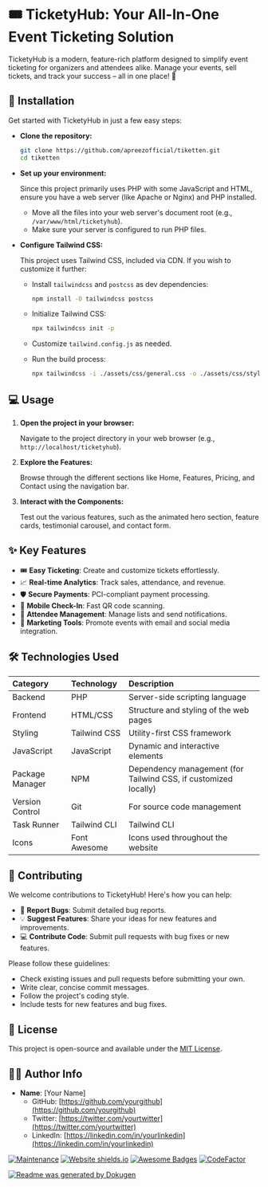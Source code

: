 # 🎟️ **TicketyHub: Your All-In-One Event Ticketing Solution**

TicketyHub is a modern, feature-rich platform designed to simplify event ticketing for organizers and attendees alike. Manage your events, sell tickets, and track your success – all in one place! 🎉

## 🚀 Installation

Get started with TicketyHub in just a few easy steps:

-   **Clone the repository:**

    ```bash
    git clone https://github.com/apreezofficial/tiketten.git
    cd tiketten
    ```

-   **Set up your environment:**

    Since this project primarily uses PHP with some JavaScript and HTML, ensure you have a web server (like Apache or Nginx) and PHP installed.
    -   Move all the files into your web server's document root (e.g., `/var/www/html/ticketyhub`).
    -   Make sure your server is configured to run PHP files.

-   **Configure Tailwind CSS:**

    This project uses Tailwind CSS, included via CDN. If you wish to customize it further:
    -   Install `tailwindcss` and `postcss` as dev dependencies:

        ```bash
        npm install -D tailwindcss postcss
        ```

    -   Initialize Tailwind CSS:

        ```bash
        npx tailwindcss init -p
        ```

    -   Customize `tailwind.config.js` as needed.
    -   Run the build process:

        ```bash
        npx tailwindcss -i ./assets/css/general.css -o ./assets/css/styles.css
        ```

## 💻 Usage

1.  **Open the project in your browser:**

    Navigate to the project directory in your web browser (e.g., `http://localhost/ticketyhub`).
2.  **Explore the Features:**

    Browse through the different sections like Home, Features, Pricing, and Contact using the navigation bar.
3.  **Interact with the Components:**

    Test out the various features, such as the animated hero section, feature cards, testimonial carousel, and contact form.

## ✨ Key Features

-   🎟️ **Easy Ticketing**: Create and customize tickets effortlessly.
-   📈 **Real-time Analytics**: Track sales, attendance, and revenue.
-   🛡️ **Secure Payments**: PCI-compliant payment processing.
-   📱 **Mobile Check-In**: Fast QR code scanning.
-   🤝 **Attendee Management**: Manage lists and send notifications.
-   📣 **Marketing Tools**: Promote events with email and social media integration.

## 🛠️ Technologies Used

| Category      | Technology                      | Description                                                        |
| :------------- | :------------------------------ | :----------------------------------------------------------------- |
| Backend       | PHP                             | Server-side scripting language                                     |
| Frontend      | HTML/CSS                        | Structure and styling of the web pages                            |
| Styling       | Tailwind CSS                    | Utility-first CSS framework                                        |
| JavaScript    | JavaScript                      | Dynamic and interactive elements                                   |
| Package Manager | NPM                             | Dependency management (for Tailwind CSS, if customized locally) |
| Version Control | Git                             | For source code management                                      |
| Task Runner   | Tailwind CLI                    | Tailwind CLI                                                        |
| Icons         | Font Awesome                    | Icons used throughout the website                            |

## 🤝 Contributing

We welcome contributions to TicketyHub! Here's how you can help:

-   🐛 **Report Bugs**: Submit detailed bug reports.
-   💡 **Suggest Features**: Share your ideas for new features and improvements.
-   💻 **Contribute Code**: Submit pull requests with bug fixes or new features.

Please follow these guidelines:

-   Check existing issues and pull requests before submitting your own.
-   Write clear, concise commit messages.
-   Follow the project's coding style.
-   Include tests for new features and bug fixes.

## 📝 License

This project is open-source and available under the [MIT License](https://opensource.org/licenses/MIT).

## 🧑‍💻 Author Info

-   **Name**: [Your Name]
    -   GitHub:   [https://github.com/yourgithub](https://github.com/yourgithub)
    -   Twitter:  [https://twitter.com/yourtwitter](https://twitter.com/yourtwitter)
    -   LinkedIn: [https://linkedin.com/in/yourlinkedin](https://linkedin.com/in/yourlinkedin)

[![Maintenance](https://img.shields.io/badge/Maintained%3F-yes-green.svg)](https://GitHub.com/Naereen/StrapDown.js/graphs/commit-activity)
[![Website shields.io](https://img.shields.io/website-up-down-green-red/http/shields.io.svg)](http://shields.io)
[![Awesome Badges](https://img.shields.io/badge/badges-awesome-green.svg)](https://shields.io/)
[![CodeFactor](https://www.codefactor.io/repository/github/apreezofficial/tiketten/badge)](https://www.codefactor.io/repository/github/apreezofficial/tiketten)

[![Readme was generated by Dokugen](https://img.shields.io/badge/Readme%20was%20generated%20by-Dokugen-brightgreen)](https://www.npmjs.com/package/dokugen)
